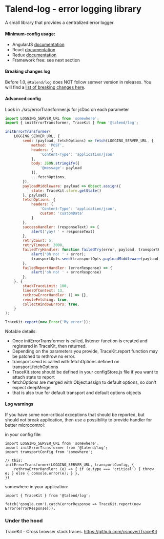 # Talend-log - error logging library

A small library that provides a centralized error logger.

#### Minimum-config usage:

* AngularJS [documentation](./src/angular)
* React [documentation](./src/react)
* Redux [documentation](./src/redux)
* Framework free: see next section

#### Breaking changes log

Before 1.0, `@talend/log` does NOT follow semver version in releases.
You will find a [list of breaking changes here](https://github.com/Talend/ui/wiki/BREAKING-CHANGE).

#### Advanced config

Look in ./src/errorTransformer.js for jsDoc on each parameter

```javascript
import LOGGING_SERVER_URL from 'somewhere';
import { initErrorTransformer, TraceKit } from '@talend/log';

initErrorTransformer(
    LOGGING_SERVER_URL, {
        send: (payload, fetchOptions) => fetch(LOGGING_SERVER_URL, {
            method: 'POST',
            headers: {
                'Content-Type': 'application/json'
            },
            body: JSON.stringify({
                '@message': payload
            }),
            ...fetchOptions,
        }),
        payloadMiddleware: payload => Object.assign({
            state: TraceKit.store.getState()
        }, payload),
        fetchOptions: {
            headers: {
                'Content-Type': 'application/json',
                custom: 'customData'
            }
        },
        successHandler: (responseText) => {
            alert('yay! ' + responseText)
        },
        retryCount: 5,
        retryTimeout: 3000,
        failedTryHandler: function failedTry(error, payload, transportOpts, attempt) {
            alert('Oh no! ' + error);
            transportOpts.send(transportOpts.payloadMiddleware(payload), transportOpts.fetchOptions, attempt + 1);
        },
        failedReportHandler: (errorResponse) => {
            alert('oh no! ' + errorResponse)
        },
    }, {
        stackTraceLimit: 100,
        linesOfContext: 13,
        rethrowErrorHandler: () => {},
        remoteFetching: true,
        collectWindowErrors: true,
    }
);

TraceKit.report(new Error('My error'));
```

Notable details:

* Once initErrorTransformer is called, listener function is created and registered in TraceKit, then returned.
* Depending on the parameters you provide, TraceKit.report function may be patched to rethrow no error.
* transport.send is called with fetchOptions defined on transport.fetchOptions
* TraceKit.store should be defined in your configStore.js file if you want to attach state to report
* fetchOptions are merged with Object.assign to default options, so don't expect deepMerge
* that is also true for default transport and default options objects

#### Log warnings

If you have some non-critical exceptions that should be reported, but should not break application, then use a possibility to provide handler for better microcontrol:

in your config file:

    import LOGGING_SERVER_URL from 'somewhere';
    import initErrorTransformer from '@talend/log';
    import transportConfig from 'somewhere';

    // this:
    initErrorTransformer(LOGGING_SERVER_URL, transportConfig, {
        rethrowErrorHandler: (e) => { if (e.type === 'critical') { throw e; } else { console.error(e); } },
    })

somewhere in your application:

    import { TraceKit } from '@talend/log';

    fetch('google.com').catch(errorResponse => TraceKit.report(new Error(errorResponse)));

### Under the hood

TraceKit - Cross browser stack traces. https://github.com/csnover/TraceKit
